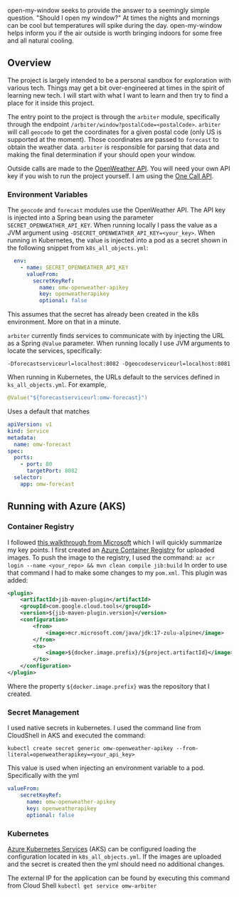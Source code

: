 open-my-window seeks to provide the answer to a seemingly simple question.  "Should I open my window?"  At times the nights and mornings can be cool but temperatures will spike during the day.  open-my-window helps inform you if the air outside is worth bringing indoors for some free and all natural cooling.

## Overview

The project is largely intended to be a personal sandbox for exploration with various tech.  Things may get a bit over-engineered at times in the spirit of learning new tech.  I will start with what I want to learn and then try to find a place for it inside this project.

The entry point to the project is through the ``arbiter`` module, specifically through the endpoint ``/arbiter/window?postalCode=<postalCode>``.  ``arbiter`` will call ``geocode`` to get the coordinates for a given postal code (only US is supported at the moment).  Those coordinates are passed to ``forecast`` to obtain the weather data.  ``arbiter`` is responsible for parsing that data and making the final determination if your should open your window.  

Outside calls are made to the [OpenWeather API](https://openweathermap.org/api).  You will need your own API key if you wish to run the project yourself.  I am using the [One Call API](https://openweathermap.org/api/one-call-3).  

### Environment Variables

The ``geocode`` and ``forecast`` modules use the OpenWeather API.  The API key is injected into a Spring bean using the parameter ``SECRET_OPENWEATHER_API_KEY``.  When running locally I pass the value as a JVM argument using ``-DSECRET_OPENWEATHER_API_KEY=<your_key>``.  When running in Kubernetes, the value is injected into a pod as a secret shown in the following snippet from ``k8s_all_objects.yml``:
```yaml
  env:
    - name: SECRET_OPENWEATHER_API_KEY
      valueFrom:
        secretKeyRef:
          name: omw-openweather-apikey
          key: openweatherapikey
          optional: false
```
This assumes that the secret has already been created in the k8s environment.  More on that in a minute.

``arbiter`` currently finds services to communicate with by injecting the URL as a Spring ``@Value`` parameter.  When running locally I use JVM arguments to locate the services, specifically:
```
-Dforecastserviceurl=localhost:8082 -Dgeocodeserviceurl=localhost:8081
```

When running in Kubernetes, the URLs default to the services defined in ``ks_all_objects.yml``.  For example, 
```java
@Value("${forecastserviceurl:omw-forecast}")
```
Uses a default that matches
```yml
apiVersion: v1
kind: Service
metadata:
  name: omw-forecast
spec:
  ports:
    - port: 80
      targetPort: 8082
  selector:
    app: omw-forecast
```


## Running with Azure (AKS)

### Container Registry

I followed [this walkthrough from Microsoft](https://docs.microsoft.com/en-us/azure/container-registry/container-registry-java-quickstart) which I will quickly summarize my key points.  I first created an [Azure Container Registry](https://azure.microsoft.com/en-us/services/container-registry/) for uploaded images.  To push the image to the registry, I used the command:
``az acr login --name <your_repo> && mvn clean compile jib:build``
In order to use that command I had to make some changes to my ``pom.xml``.  This plugin was added:
```xml
<plugin>
    <artifactId>jib-maven-plugin</artifactId>
    <groupId>com.google.cloud.tools</groupId>
    <version>${jib-maven-plugin.version}</version>
    <configuration>
        <from>
            <image>mcr.microsoft.com/java/jdk:17-zulu-alpine</image>
        </from>
        <to>
            <image>${docker.image.prefix}/${project.artifactId}</image>
        </to>
    </configuration>
</plugin>
```
Where the property ``${docker.image.prefix}`` was the repository that I created.

### Secret Management

I used native secrets in kubernetes.  I used the command line from CloudShell in AKS and executed the command:

```kubectl create secret generic omw-openweather-apikey --from-literal=openweatherapikey=<your_api_key>```

This value is used when injecting an environment variable to a pod.  Specifically with the yml

```yml
valueFrom:
    secretKeyRef:
      name: omw-openweather-apikey
      key: openweatherapikey
      optional: false
```

### Kubernetes

[Azure Kubernetes Services](https://azure.microsoft.com/en-us/services/kubernetes-service/) (AKS) can be configured loading the configuration located in ``k8s_all_objects.yml``.  If the images are uploaded and the secret is created then the yml should need no additional changes.

The external IP for the application can be found by executing this command from Cloud Shell ``kubectl get service omw-arbiter``




